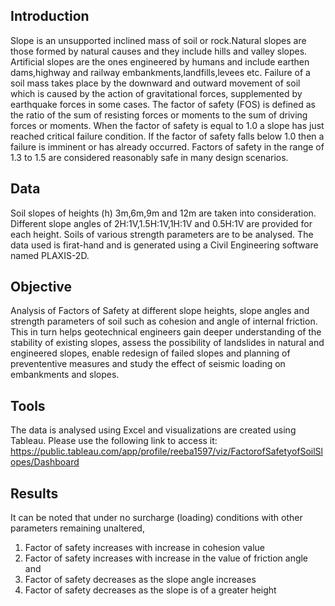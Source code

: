 ## Introduction

Slope is an unsupported inclined mass of soil or rock.Natural slopes are those formed by natural causes and they include hills and valley slopes.
Artificial slopes are the ones engineered by humans and include earthen dams,highway and railway embankments,landfills,levees etc.
Failure of a soil mass takes place by the downward and outward movement of soil which is caused by the action of gravitational forces, supplemented by earthquake forces in some cases. 
The factor of safety (FOS)  is defined as the ratio of the sum of resisting forces or moments to the sum of driving forces or moments. When the factor of safety is equal to 1.0 a slope has just reached critical failure condition. If the factor of safety falls below 1.0 then a failure is imminent  or has already occurred. Factors of safety in the range of 1.3 to 1.5 are considered reasonably safe in many design scenarios.

## Data

Soil slopes of heights (h) 3m,6m,9m and 12m are taken into consideration.
Different slope angles of 2H:1V,1.5H:1V,1H:1V and 0.5H:1V are provided for each height.
Soils of various strength parameters are to be analysed.
The data used is firat-hand and is generated using a Civil Engineering software named PLAXIS-2D.


## Objective

Analysis of Factors of Safety at different slope heights, slope angles and strength parameters of soil such as cohesion and angle of internal friction.
This in turn helps geotechnical engineers gain deeper understanding of the stability of existing slopes, assess the possibility of landslides in natural 
and engineered slopes, enable redesign of failed slopes and planning of prevententive measures and study the effect of seismic loading on embankments and slopes.

## Tools

The data is analysed using Excel and visualizations are created using Tableau. Please use the following link to access it:
https://public.tableau.com/app/profile/reeba1597/viz/FactorofSafetyofSoilSlopes/Dashboard

## Results

It can be noted that under no surcharge (loading) conditions with other parameters remaining unaltered,

1.	Factor of safety increases with increase in cohesion value
2.	Factor of safety increases with increase in the value of friction angle and
3.	Factor of safety decreases as the slope angle increases
4. Factor of safety decreases as the slope is of a greater height
